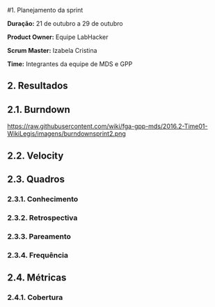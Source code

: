 #1. Planejamento da sprint

**Duração:** 21 de outubro a 29 de outubro

**Product Owner:** Equipe LabHacker

**Scrum Master:** Izabela Cristina

**Time:** Integrantes da equipe de MDS e GPP

## 2. Resultados

## 2.1. Burndown


https://raw.githubusercontent.com/wiki/fga-gpp-mds/2016.2-Time01-WikiLegis/imagens/burndownsprint2.png

## 2.2. Velocity

## 2.3. Quadros

### 2.3.1. Conhecimento

### 2.3.2. Retrospectiva

### 2.3.3. Pareamento

### 2.3.4. Frequência

## 2.4. Métricas

### 2.4.1. Cobertura